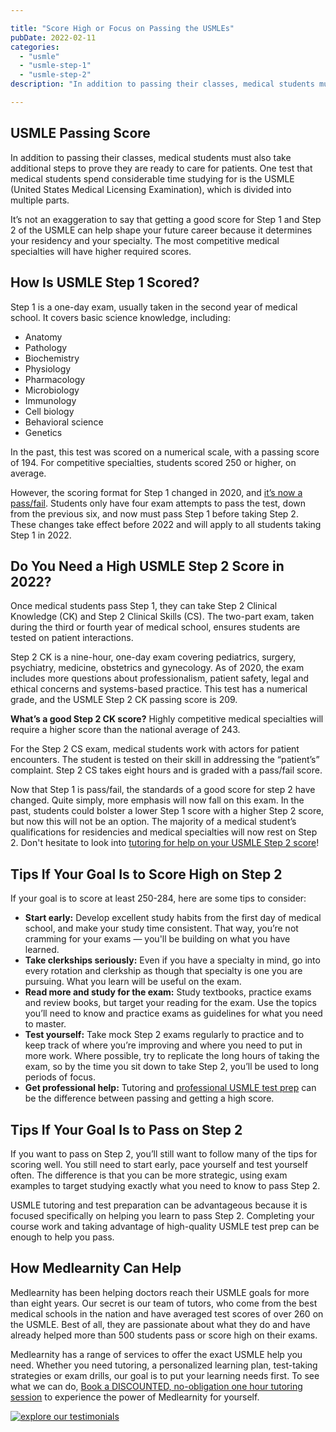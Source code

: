 ```yaml
---

title: "Score High or Focus on Passing the USMLEs"
pubDate: 2022-02-11
categories: 
  - "usmle"
  - "usmle-step-1"
  - "usmle-step-2"
description: "In addition to passing their classes, medical students must also take additional steps to prove they are ready to care for patients. One test that medical "

---
```



## USMLE Passing Score

In addition to passing their classes, medical students must also take additional steps to prove they are ready to care for patients. One test that medical students spend considerable time studying for is the USMLE (United States Medical Licensing Examination), which is divided into multiple parts.

It’s not an exaggeration to say that getting a good score for Step 1 and Step 2 of the USMLE can help shape your future career because it determines your residency and your specialty. The most competitive medical specialties will have higher required scores.

## How Is USMLE Step 1 Scored?

Step 1 is a one-day exam, usually taken in the second year of medical school. It covers basic science knowledge, including:

- Anatomy
- Pathology
- Biochemistry
- Physiology
- Pharmacology
- Microbiology
- Immunology
- Cell biology
- Behavioral science
- Genetics

In the past, this test was scored on a numerical scale, with a passing score of 194. For competitive specialties, students scored 250 or higher, on average.

However, the scoring format for Step 1 changed in 2020, and [it’s now a pass/fail](https://www.medlearnity.com/usmle-step-1-pass-fail/). Students only have four exam attempts to pass the test, down from the previous six, and now must pass Step 1 before taking Step 2. These changes take effect before 2022 and will apply to all students taking Step 1 in 2022.

## Do You Need a High USMLE Step 2 Score in 2022?

Once medical students pass Step 1, they can take Step 2 Clinical Knowledge (CK) and Step 2 Clinical Skills (CS). The two-part exam, taken during the third or fourth year of medical school, ensures students are tested on patient interactions.

Step 2 CK is a nine-hour, one-day exam covering pediatrics, surgery, psychiatry, medicine, obstetrics and gynecology. As of 2020, the exam includes more questions about professionalism, patient safety, legal and ethical concerns and systems-based practice. This test has a numerical grade, and the USMLE Step 2 CK passing score is 209.

**What’s a good Step 2 CK score?** Highly competitive medical specialties will require a higher score than the national average of 243.

For the Step 2 CS exam, medical students work with actors for patient encounters. The student is tested on their skill in addressing the “patient’s” complaint. Step 2 CS takes eight hours and is graded with a pass/fail score.

Now that Step 1 is pass/fail, the standards of a good score for step 2 have changed. Quite simply, more emphasis will now fall on this exam. In the past, students could bolster a lower Step 1 score with a higher Step 2 score, but now this will not be an option. The majority of a medical student’s qualifications for residencies and medical specialties will now rest on Step 2. Don't hesitate to look into [tutoring for help on your USMLE Step 2 score](https://www.medlearnity.com/step-2ck-usmle/)!

## Tips If Your Goal Is to Score High on Step 2

If your goal is to score at least 250-284, here are some tips to consider:

- **Start early:** Develop excellent study habits from the first day of medical school, and make your study time consistent. That way, you’re not cramming for your exams — you'll be building on what you have learned.
- **Take clerkships seriously:** Even if you have a specialty in mind, go into every rotation and clerkship as though that specialty is one you are pursuing. What you learn will be useful on the exam.
- **Read more and study for the exam:** Study textbooks, practice exams and review books, but target your reading for the exam. Use the topics you’ll need to know and practice exams as guidelines for what you need to master.
- **Test yourself:** Take mock Step 2 exams regularly to practice and to keep track of where you’re improving and where you need to put in more work. Where possible, try to replicate the long hours of taking the exam, so by the time you sit down to take Step 2, you’ll be used to long periods of focus.
- **Get professional help:** Tutoring and [professional USMLE test prep](https://www.medlearnity.com/usmle/) can be the difference between passing and getting a high score.

## Tips If Your Goal Is to Pass on Step 2

If you want to pass on Step 2, you’ll still want to follow many of the tips for scoring well. You still need to start early, pace yourself and test yourself often. The difference is that you can be more strategic, using exam examples to target studying exactly what you need to know to pass Step 2.

USMLE tutoring and test preparation can be advantageous because it is focused specifically on helping you learn to pass Step 2. Completing your course work and taking advantage of high-quality USMLE test prep can be enough to help you pass.

## How Medlearnity Can Help

Medlearnity has been helping doctors reach their USMLE goals for more than eight years. Our secret is our team of tutors, who come from the best medical schools in the nation and have averaged test scores of over 260 on the USMLE. Best of all, they are passionate about what they do and have already helped more than 500 students pass or score high on their exams.

Medlearnity has a range of services to offer the exact USMLE help you need. Whether you need tutoring, a personalized learning plan, test-taking strategies or exam drills, our goal is to put your learning needs first. To see what we can do, [Book a DISCOUNTED, no-obligation one hour tutoring session](https://www.medlearnity.com/start-here/) to experience the power of Medlearnity for yourself.

[![explore our testimonials](https://i2xfwztd2ksbegse.public.blob.vercel-storage.com/wp/2022/06/06-explore-testimonials.png)](https://www.medlearnity.com/student-testimonials/)
